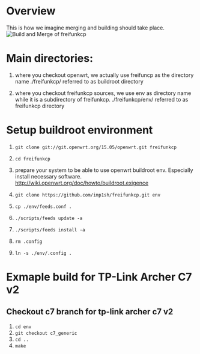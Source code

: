 # Overview
This is how we imagine merging and building should take place.
![Build and Merge of freifunkcp](http://www.netzkultur-aachen.de/img/150523_freifunkcp_build_merge.png)

# Main directories:
1. where you checkout openwrt, we actually use freifuncp as the directory name
./freifunkcp/ referred to as buildroot directory

2. where you checkout freifunkcp sources, we use env as directory name while it is a subdirectory of freifunkcp.
./freifunkcp/env/ referred to as freifunkcp directory

# Setup buildroot environment
1. `git clone git://git.openwrt.org/15.05/openwrt.git freifunkcp`

2. `cd freifunkcp`

3. prepare your system to be able to use openwrt buildroot env.
   Especially install necessary software.
   http://wiki.openwrt.org/doc/howto/buildroot.exigence

4. `git clone https://github.com/imp1sh/freifunkcp.git env`

5. `cp ./env/feeds.conf .`

6. `./scripts/feeds update -a`

7. `./scripts/feeds install -a`

8. `rm .config`

9. `ln -s ./env/.config .`

# Exmaple build for TP-Link Archer C7 v2
## Checkout c7 branch for tp-link archer c7 v2
1. `cd env`
2. `git checkout c7_generic`
3. `cd ..`
4. `make`

